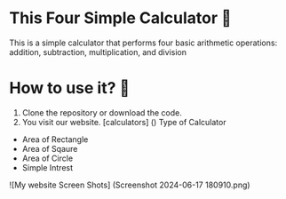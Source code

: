 # This Four Simple Calculator 🧮
This is a simple calculator that performs four basic arithmetic operations: addition, subtraction, multiplication, and division
# How to use it?  🤔
1. Clone the repository or download the code.
2. You visit our website.
[calculators]
()
Type of Calculator
- Area of Rectangle
- Area of Sqaure 
- Area of Circle
- Simple Intrest

![My website  Screen Shots]
  (Screenshot 2024-06-17 180910.png)